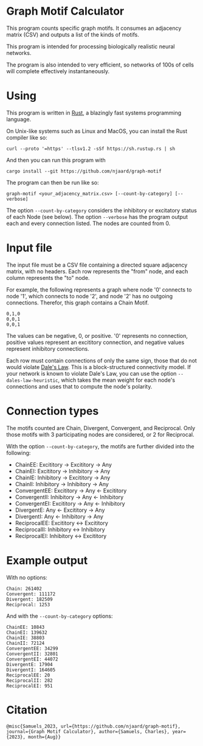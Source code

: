 # Graph Motif Calculator

This program counts specific graph motifs. It consumes an adjacency
matrix (CSV) and outputs a list of the kinds of motifs.

This program is intended for processing biologically realistic neural networks.

The program is also intended to very efficient, so networks of 100s
of cells will complete effectively instantaneously.

# Using
This program is written in [Rust](https://www.rust-lang.org/), a blazingly fast systems programming
language.

On Unix-like systems such as Linux and MacOS, you can install the Rust compiler like so:

```
curl --proto '=https' --tlsv1.2 -sSf https://sh.rustup.rs | sh
```

And then you can run this program with

```cargo install --git https://github.com/njaard/graph-motif```

The program can then be run like so:

```
graph-motif <your_adjacency_matrix.csv> [--count-by-category] [--verbose]
```

The option `--count-by-category` considers the inhibitory or excitatory status
of each Node (see below). The option `--verbose` has the program output
each and every connection listed. The nodes are counted from 0.


# Input file
The input file must be a CSV file containing a directed square adjacency matrix, with no headers.
Each row represents the "from" node, and each column represents the "to" node.

For example, the following represents a graph where
node '0' connects to node '1', which connects to node '2', and
node '2' has no outgoing connections. Therefor, this graph contains a
Chain Motif.

```csv
0,1,0
0,0,1
0,0,1
```

The values can be negative, 0, or positive. '0' represents
no connection, positive values represent an excititory connection,
and negative values represent inhibitory connections.

Each row must contain connections of only the same sign, those that
do not would violate [Dale's Law](https://en.wikipedia.org/wiki/Dale%27s_principle).
This is a block-structured connectivity model. If your network is known to violate
Dale's Law, you can use the option `--dales-law-heuristic`, which takes the mean
weight for each node's connections and uses that to compute the node's polarity.

# Connection types
The motifs counted are Chain, Divergent, Convergent, and Reciprocal. Only
those motifs with 3 participating nodes are considered, or 2 for Reciprocal.

With the option `--count-by-category`, the motifs are further divided into
the following:

 * ChainEE: Excititory -> Excititory -> Any
 * ChainEI: Excititory -> Inhibitory -> Any
 * ChainIE: Inhibitory -> Excititory -> Any
 * ChainII: Inhibitory -> Inhibitory -> Any
 * ConvergentEE: Excititory -> Any <- Excititory
 * ConvergentII: Inhibitory -> Any <- Inhibitory
 * ConvergentEI: Excititory -> Any <- Inhibitory
 * DivergentE: Any <- Excititory -> Any
 * DivergentI: Any <- Inhibitory -> Any
 * ReciprocalEE: Excititory <-> Excititory
 * ReciprocalII: Inhibitory <-> Inhibitory
 * ReciprocalEI: Inhibitory <-> Excititory

# Example output

With no options:

```
Chain: 261402
Convergent: 111172
Divergent: 182509
Reciprocal: 1253
```

And with the `--count-by-category` options:

```
ChainEE: 10843
ChainEI: 139632
ChainIE: 38803
ChainII: 72124
ConvergentEE: 34299
ConvergentII: 32801
ConvergentEI: 44072
DivergentE: 17904
DivergentI: 164605
ReciprocalEE: 20
ReciprocalII: 282
ReciprocalEI: 951
```

# Citation

```
@misc{Samuels_2023, url={https://github.com/njaard/graph-motif}, journal={Graph Motif Calculator}, author={Samuels, Charles}, year={2023}, month={Aug}}
```

